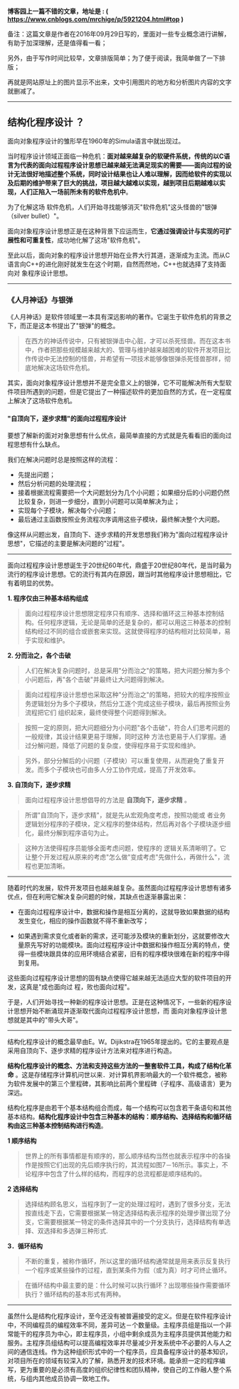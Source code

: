 **博客园上一篇不错的文章，地址是 : ( <https://www.cnblogs.com/mrchige/p/5921204.html#top> )**

备注：这篇文章是作者在2016年09月29日写的，里面对一些专业概念进行讲解，有助于加深理解，还是值得看一看；

另外，由于写作时间比较早，文章排版简单；为了便于阅读，我简单做了一下排版；

再就是网站原址上的图片显示不出来，文中引用图片的地方和分析图片内容的文字就删减了。

---
## 结构化程序设计 ？

面向对象程序设计的雏形早在1960年的Simula语言中就出现过。

当时程序设计领域正面临一种危机：**面对越来越复杂的软硬件系统，传统的以C语言为代表的面向过程程序设计思想已越来越无法满足现实的需要——面向过程的设计无法很好地描述整个系统，同时设计结果也让人难以理解，因而给软件的实现以及后期的维护带来了巨大的挑战，项目越大越难以实现，越到项目后期越难以实现，人们正陷入一场前所未有的软件危机中**。

为了化解这场 软件危机，人们开始寻找能够消灭"软件危机"这头怪兽的"银弹（silver bullet）"。

面向对象程序设计思想正是在这种背景下应运而生，**它通过强调设计与实现的可扩展性和可重复性**，成功地化解了这场"软件危机"。

至此以后，面向对象的程序设计思想开始在业界大行其道，逐渐成为主流。而从C语言向C++的进化刚好就发生在这个时期，自然而然地，C++也就选择了支持面向对 象程序设计思想。

---

### 《人月神话》与银弹

《人月神话》是软件领域里一本具有深远影响的著作。它诞生于软件危机的背景之下，而正是这本书提出了"银弹"的概念。

> 在西方的神话传说中，只有被银弹击中心脏，才可以杀死怪兽。而在这本书中，作者把那些规模越来越大的、管理与维护越来越困难的软件开发项目比作传说中无法控制的怪兽，并希望有一项技术能够像银弹杀死怪兽那样，彻底地解决这场软件危机。

其实，面向对象程序设计思想并不是完全意义上的银弹，它不可能解决所有大型软件项目所遇到的问题，但是它提出了一种描述软件的更加自然的方式，在一定程度上解决了这场软件危机。

#### "自顶向下，逐步求精"的面向过程程序设计

要想了解新的面对对象思想有什么优点，最简单直接的方式就是先看看旧的面向过程思想有什么缺点。

我们在解决问题时总是按照这样的流程：
 * 先提出问题；
 * 然后分析问题的处理流程；
 * 接着根据流程需要把一个大问题划分为几个小问题；如果细分后的小问题仍然 比较复杂，则进一步细分，直到小问题可以简单解决为止；
 * 实现每个子模块，解决每个小问题；
 * 最后通过主函数按照业务流程次序调用这些子模块，最终解决整个大问题。
 
像这样从问题出发，自顶向下、逐步求精的开发思想我们称为"面向过程程序设计思想"，它描述的主要是解决问题的"过程"。

---

面向过程程序设计思想诞生于20世纪60年代，鼎盛于20世纪80年代，是当时最为流行的程序设计思想。它的流行有其内在原因，跟当时其他程序设计思想相比，它有着明显的优势。

**1. 程序仅由三种基本结构组成**

> 面向过程程序设计思想限定程序只有顺序、选择和循环这三种基本控制结构。任何程序逻辑，无论是简单的还是复杂的，都可以用这三种基本的控制结构经过不同的组合或嵌套来实现。这就使得程序的结构相对比较简单，易于实现和维护。

**2. 分而治之，各个击破**

> 人们在解决复杂问题时，总是采用"分而治之"的策略，把大问题分解为多个小问题后，再"各个击破"并最终让大问题得到解决。 

> 面向过程程序设计思想也采取这种"分而治之"的策略，把较大的程序按照业务逻辑划分为多个子模块，然后分工逐个完成这些子模块，最后再按照业务流程把它们 组织起来，最终使得整个问题得到解决。

> 按照一定的原则，把大问题细分为小问题"各个击破"，符合人们思考问题的一般规律，其设计结果更易于理解，同时这种 方法也更易于人们掌握。通过分解问题，降低了问题的复杂度，使得程序易于实现和维护。

> 另外，部分分解后的小问题（子模块）可以重复使用，从而避免了重复开 发。而多个子模块也可由多人分工协作完成，提高了开发效率。

**3. 自顶向下，逐步求精**

> 面向过程程序设计思想倡导的方法是 **自顶向下，逐步求精** 。

> 所谓"自顶向下，逐步求精"，就是先从宏观角度考虑，按照功能或 者业务逻辑划分程序的子模块，定义程序的整体结构，然后再对各个子模块逐步细化，最终分解到程序语句为止。

> 这种方法使得程序员能够全面考虑问题，使程序的 逻辑关系清晰明了。它让整个开发过程从原来的考虑"怎么做"变成考虑"先做什么，再做什么"，流程也更加清晰。

---

随着时代的发展，软件开发项目也越来越复杂。虽然面向过程程序设计思想有诸多优点，但在利用它解决复杂问题的时候，其缺点也逐渐暴露出来：
* 在面向过程程序设计中，数据和操作是相互分离的，这就导致如果数据的结构发生变化，相应的操作函数就不得不重新改写；

* 如果遇到需求变化或者新的需求，还可能涉及模块的重新划分，这就要修改大量原先写好的功能模块。面向过程程序设计中数据和操作相互分离的特点，使得一些模块跟具体的应用环境结合紧密，旧有的程序模块很难在新的程序中得到复用。

这些面向过程程序设计思想的固有缺点使得它越来越无法适应大型的软件项目的开发，这真是"成也面向过 程，败也面向过程"。

于是，人们开始寻找一种新的程序设计思想。正是在这种情况下，一些新的程序设计思想开始不断涌现并逐渐取代面向过程程序设计思想，而 面向对象程序设计思想就是其中的"带头大哥"。

---

结构化程序设计的概念最早由E。W。Dijikstra在1965年提出的。它的主要观点是采用自顶向下、逐步求精的程序设计方法来对程序进行构造。

**结构化程序设计的概念、方法和支持这些方法的一整套软件工具，构成了结构化革命** 。这是存储程序计算机问世以来．对计算机界影响最大的一个软件概念，被称为软件发展中的第三个里程碑，其影响比前两个里程碑（子程序、高级语言）更为深远。

结构化程序是由若干个基本结构组合而成，每一个结构可以包含若干条语句和其他基本结构。**结构化程序设计中包含三种基本的结构：顺序结构、选择结构和循环结构由这三种基本控制结构进行构造**。

**1 顺序结构**

> 世界上的所有事情都是有顺序的，那么顺序结构当然也就表示程序中的各操作是按照它们出现的先后顺序执行的，其流程如图7－16所示。事实上，不论程序中包含了什么样的结构，而程序的总流程都是顺序结构的。

**2 选择结构**

> 选择结构顾名思义，当程序到了一定的处理过程时，遇到了很多分支，无法按直线走下去，它需要根据某一特定选择结构表示程序的处理步骤出现了分支，它需要根据某一特定的条件选择其中的一个分支执行，选择结构有单选择、双选择和多选弹三种形式.

**3．循环结构**

> 不断的重复，被称作循环，所以这里的循环结构通常就是用来表示反复执行一个程序或某些操作的过程，直到某条件为假（或为真）时才可终止循环。

> 在循环结构中最主要的是：什么时候可以执行循环？出现哪些操作需要循环执行？循环结构的基本形式有两种。

---

虽然什么是结构化程序设计，至今还没有被普遍接受的定义。但是在软件程序设计中，不同编程员的编程效率不同，差异可达－个数量级。主程序员组是指以一个非常能干的程序员为中心，即主程序员，小组中剩余成员为主程序员提供其他能力和服务。主程序员组结构可以提高编程效率并尽量减少开发系统中不必要的人与人之间的通信连线。作为这种组织形式中的一个程序员，应具备程序设计的基本知识，对项目所在的领域有较深入的了解，熟悉开发的技术环境。能承担一定的程序编写，更为重要的是必须有高度的组织纪律性和团队精神，使自己的工作融人整个系统，与组内其他成员协调一致地工作。
